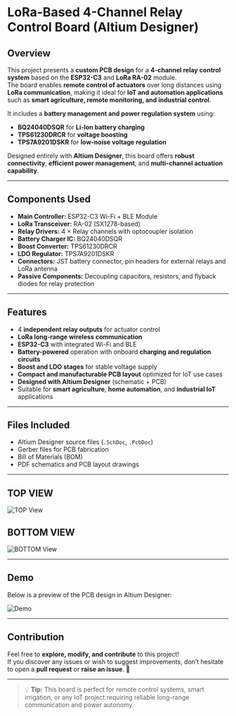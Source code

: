 # LoRa-Based 4-Channel Relay Control Board (Altium Designer)

## Overview  
This project presents a **custom PCB design** for a **4-channel relay control system** based on the **ESP32-C3** and **LoRa RA-02** module.  
The board enables **remote control of actuators** over long distances using **LoRa communication**, making it ideal for **IoT and automation applications** such as **smart agriculture, remote monitoring, and industrial control**.

It includes a **battery management and power regulation system** using:  
- **BQ24040DSQR** for **Li-Ion battery charging**  
- **TPS61230DRCR** for **voltage boosting**  
- **TPS7A9201DSKR** for **low-noise voltage regulation**  

Designed entirely with **Altium Designer**, this board offers **robust connectivity**, **efficient power management**, and **multi-channel actuation capability**.

---

## Components Used  
- **Main Controller:** ESP32-C3 Wi-Fi + BLE Module  
- **LoRa Transceiver:** RA-02 (SX1278-based)  
- **Relay Drivers:** 4 × Relay channels with optocoupler isolation  
- **Battery Charger IC:** BQ24040DSQR  
- **Boost Converter:** TPS61230DRCR  
- **LDO Regulator:** TPS7A9201DSKR  
- **Connectors:** JST battery connector, pin headers for external relays and LoRa antenna  
- **Passive Components:** Decoupling capacitors, resistors, and flyback diodes for relay protection  

---

## Features  
- 4 **independent relay outputs** for actuator control  
- **LoRa long-range wireless communication**  
- **ESP32-C3** with integrated Wi-Fi and BLE  
- **Battery-powered** operation with onboard **charging and regulation circuits**  
- **Boost and LDO stages** for stable voltage supply  
- **Compact and manufacturable PCB layout** optimized for IoT use cases  
- **Designed with Altium Designer** (schematic + PCB)  
- Suitable for **smart agriculture**, **home automation**, and **industrial IoT** applications  

---

## Files Included  
- Altium Designer source files (`.SchDoc`, `.PcbDoc`)  
- Gerber files for PCB fabrication  
- Bill of Materials (BOM)  
- PDF schematics and PCB layout drawings  

---

## TOP VIEW  
![TOP View](https://github.com/FaresAmor/4CH-RELAY-LORA-ESP32C3-PCB/blob/main/TOP.png)

## BOTTOM VIEW  
![BOTTOM View](https://github.com/FaresAmor/4CH-RELAY-LORA-ESP32C3-PCB/blob/main/BOTTOM.png)

---

## Demo  
Below is a preview of the PCB design in Altium Designer:

![Demo](https://github.com/FaresAmor/4CH-RELAY-LORA-ESP32C3-PCB/blob/main/demo.gif)

---

## Contribution  
Feel free to **explore, modify, and contribute** to this project!  
If you discover any issues or wish to suggest improvements, don’t hesitate to open a **pull request** or **raise an issue**. 🚀

---

> 💡 **Tip:** This board is perfect for remote control systems, smart irrigation, or any IoT project requiring reliable long-range communication and power autonomy.
